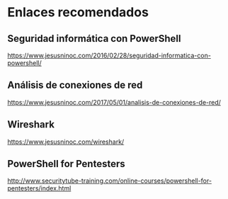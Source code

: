 # Enlaces recomendados

## Seguridad informática con PowerShell
https://www.jesusninoc.com/2016/02/28/seguridad-informatica-con-powershell/

## Análisis de conexiones de red
https://www.jesusninoc.com/2017/05/01/analisis-de-conexiones-de-red/

## Wireshark
https://www.jesusninoc.com/wireshark/

## PowerShell for Pentesters
http://www.securitytube-training.com/online-courses/powershell-for-pentesters/index.html
